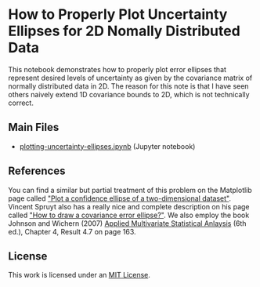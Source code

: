 # How to Properly Plot Uncertainty Ellipses for 2D Nomally Distributed Data

This notebook demonstrates how to properly plot error ellipses that represent desired levels of uncertainty as given by the covariance matrix of normally distributed data in 2D.  The reason for this note is that I have seen others naively extend 1D covariance bounds to 2D, which is not technically correct. 

## Main Files

* [plotting-uncertainty-ellipses.ipynb](plotting-uncertainty-ellipses.ipynb) (Jupyter notebook)

## References

You can find a similar but partial treatment of this problem on the Matplotlib page called ["Plot a confidence ellipse of a two-dimensional dataset"](https://matplotlib.org/devdocs/gallery/statistics/confidence_ellipse.html). Vincent Spruyt also has a really nice and complete description on his page called ["How to draw a covariance error ellipse?"](https://www.visiondummy.com/2014/04/draw-error-ellipse-representing-covariance-matrix/). We also employ the book Johnson and Wichern (2007) [Applied Multivariate Statistical Anlaysis](https://ocul-qu.primo.exlibrisgroup.com/permalink/01OCUL_QU/11tsvcl/alma9925738833405158) (6th ed.), Chapter 4, Result 4.7 on page 163.

## License

This work is licensed under an [MIT License](LICENSE).
